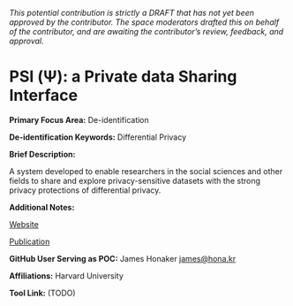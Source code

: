 *This potential contribution is strictly a DRAFT that has not yet been approved by the contributor. The space moderators drafted this on behalf of the contributor, and are awaiting the contributor’s review, feedback, and approval.*

# PSI (Ψ): a Private data Sharing Interface

**Primary Focus Area:** De-identification

**De-identification Keywords:** Differential Privacy

**Brief Description:**

A system developed to enable researchers in the social sciences and other fields to share and explore privacy-sensitive datasets with the strong privacy protections of differential privacy.

**Additional Notes:**

[Website](https://privacytools.seas.harvard.edu/psi-ψ-private-data-sharing-interface)

[Publication](https://privacytools.seas.harvard.edu/publications/psipaper)

**GitHub User Serving as POC:** James Honaker <james@hona.kr>

**Affiliations:** Harvard University

**Tool Link:** (TODO)
